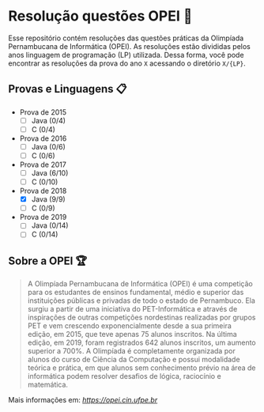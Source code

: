 # Resolução questões OPEI :notebook_with_decorative_cover:
Esse repositório contém resoluções das questões práticas da Olimpíada Pernambucana de Informática (OPEI). As resoluções estão divididas pelos anos linguagem de programação (LP) utilizada. Dessa forma, você pode encontrar as resoluções da prova do ano `X` acessando o diretório `X/{LP}`.

## Provas e Linguagens :clipboard:
- Prova de 2015
  - [ ] Java (0/4)
  - [ ] C (0/4)
- Prova de 2016
  - [ ] Java (0/6)
  - [ ] C (0/6)
- Prova de 2017
  - [ ] Java (6/10)
  - [ ] C (0/10)
- Prova de 2018
  - [X] Java (9/9)
  - [ ] C (0/9)
- Prova de 2019
  - [ ] Java (0/14)
  - [ ] C (0/14)
 
## Sobre a OPEI :trophy:
> A Olimpíada Pernambucana de Informática (OPEI) é uma competição para os estudantes de ensinos fundamental, médio e superior das instituições públicas e privadas de todo o estado de Pernambuco. Ela surgiu a partir de uma iniciativa do PET-Informática e através de inspirações de outras competições nordestinas realizadas por grupos PET e vem crescendo exponencialmente desde a sua primeira edição, em 2015, que teve apenas 75 alunos inscritos. Na última edição, em 2019, foram registrados 642 alunos inscritos, um aumento superior a 700%. A Olimpíada é completamente organizada por alunos do curso de Ciência da Computação e possui modalidade teórica e prática, em que alunos sem conhecimento prévio na área de informática podem resolver desafios de lógica, raciocínio e matemática.
>
Mais informações em: _https://opei.cin.ufpe.br_
